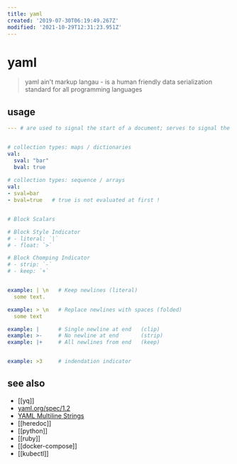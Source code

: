 ```yaml
---
title: yaml
created: '2019-07-30T06:19:49.267Z'
modified: '2021-10-29T12:31:23.951Z'
---
```


# yaml

> yaml ain't markup langau - is a human friendly data serialization standard for all programming languages

## usage

```yml
--- # are used to signal the start of a document; serves to signal the start of a document if no directives are present.


# collection types: maps / dictionaries
val:
  sval: "bar"
  bval: true
  
# collection types: sequence / arrays
val:
- sval=bar
- bval=true   # true is not evaluated at first !


# Block Scalars

# Block Style Indicator
# - literal: `|`
# - float: `>`

# Block Chomping Indicator
# - strip: `-`
# - keep: `+`


example: | \n   # Keep newlines (literal)
  some text.

example: > \n   # Replace newlines with spaces (folded)
  some text

example: |      # Single newline at end   (clip)
example: >-     # No newline at end       (strip)
example: |+     # All newlines from end   (keep)


example: >3     # indendation indicator
```

## see also

- [[yq]]
- [yaml.org/spec/1.2](https://yaml.org/spec/1.2/spec.pdf)
- [YAML Multiline Strings](https://yaml-multiline.info/)
- [[heredoc]]
- [[python]]
- [[ruby]]
- [[docker-compose]]
- [[kubectl]]
